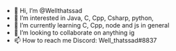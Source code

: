 - 👋 Hi, I’m @Wellthatssad
- 👀 I’m interested in Java, C, Cpp, Csharp, python, 
- 🌱 I’m currently learning C, Cpp, node and js in general
- 💞️ I’m looking to collaborate on anything ig
- 📫 How to reach me Discord: Well_thatssad#8837

<!---
Wellthatssad/Wellthatssad is a ✨ special ✨ repository because its `README.md` (this file) appears on your GitHub profile.
You can click the Preview link to take a look at your changes.
--->
